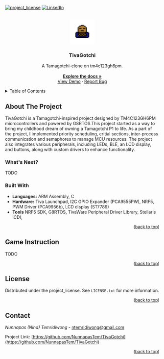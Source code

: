 <!-- Readme template reference: https://github.com/othneildrew/Best-README-Template/pull/73 -->

<a id="readme-top"></a>

<!-- [![Stargazers][stars-shield]][stars-url]
[![Issues][issues-shield]][issues-url] -->

[![project_license][license-shield]][license-url]
[![LinkedIn][linkedin-shield]][linkedin-url]

<!-- PROJECT LOGO -->
<br />
<div align="center">
  <a href="https://github.com/github_username/repo_name">
    <img src="images/Sleepy_tama.png" alt="Logo" width="80" height="80">
  </a>

<h3 align="center">TivaGotchi</h3>
  <p align="center">
    A Tamagotchi-clone on tm4c123gh6pm.
    <br />
    <br />
    <a href="https://github.com/NunnapasTem/TivaGotchi"><strong>Explore the docs »</strong></a>
    <br />
    <a href="https://youtu.be/J6BQPwCq-WE">View Demo</a>
    &middot;
    <a href="https://github.com/NunnapasTem/TivaGotchi/issues/new?labels=bug&template=bug-report---.md">Report Bug</a>
  
  </p>
</div>

<!-- TABLE OF CONTENTS -->
<details>
  <summary>Table of Contents</summary>
  <ol>
    <li>
      <a href="#about-the-project">About The Project</a>
      <ul>
        <li><a href="#built-with">Built With</a></li>
      </ul>
    </li>
    <!-- <li>
      <a href="#getting-started">Getting Started</a>
      <ul>
        <li><a href="#prerequisites">Prerequisites</a></li>
        <li><a href="#installation">Installation</a></li>
      </ul>
    </li> -->
    <li><a href="#Game Instruction">Game Instruction</a></li>
    <li><a href="#license">License</a></li>
    <li><a href="#contact">Contact</a></li>
    <!-- <li><a href="#acknowledgments">Acknowledgments</a></li> -->
  </ol>
</details>

<!-- ABOUT THE PROJECT -->

## About The Project

TivaGotchi is a Tamagotchi-inspired project designed by TM4C123GH6PM microcontrollers and powered by G8RTOS.This project started as a way to bring my childhood dream of owning a Tamagotchi P1 to life. As a part of the project, I implemented priority scheduling, critial sections, inter-process communication and semaphores to manage MCU resources. The project also integrates various peripherals, including LEDs, BLE, an LCD display, and buttons, along with custom drivers to enhance functionality.

### What's Next?

TODO

### Built With

- **Languages:** ARM Assembly, C
- **Hardware:** Tiva Launchpad, I2C GPIO Expander (PCA9555PW), NRF5, PWM Driver (PCA9956b), LCD display (ST7789)
- **Tools** NRF5 SDK, G8RTOS, TivaWare Peripheral Driver Library, Stellaris ICDI,

<p align="right">(<a href="#readme-top">back to top</a>)</p>

<!-- GETTING STARTED -->
<!--
## Getting Started


### Prerequisites

This is an example of how to list things you need to use the software and how to install them.

- npm
  ```sh
  npm install npm@latest -g
  ```

### Installation

1. Get a free API Key at [https://example.com](https://example.com)
2. Clone the repo
   ```sh
   git clone https://github.com/github_username/repo_name.git
   ```
3. Install NPM packages
   ```sh
   npm install
   ```
4. Enter your API in `config.js`
   ```js
   const API_KEY = "ENTER YOUR API";
   ```
5. Change git remote url to avoid accidental pushes to base project
   ```sh
   git remote set-url origin github_username/repo_name
   git remote -v # confirm the changes
   ```

<p align="right">(<a href="#readme-top">back to top</a>)</p>

<!-- USAGE EXAMPLES -->

## Game Instruction

TODO

<p align="right">(<a href="#readme-top">back to top</a>)</p>
<!-- LICENSE -->

## License

Distributed under the project_license. See `LICENSE.txt` for more information.

<p align="right">(<a href="#readme-top">back to top</a>)</p>

<!-- CONTACT -->

## Contact

_Nunnapas (Nina) Temridiwong_ - ntemridiwong@gmail.com

Project Link: [https://github.com/NunnapasTem/TivaGotchi](https://github.com/NunnapasTem/TivaGotchi)

<p align="right">(<a href="#readme-top">back to top</a>)</p>

<!-- ACKNOWLEDGMENTS -->

<!-- ## Acknowledgments

- []()
- []()
- []() -->

<!--<p align="right">(<a href="#readme-top">back to top</a>)</p> -->

<!-- MARKDOWN LINKS & IMAGES -->
<!-- https://www.markdownguide.org/basic-syntax/#reference-style-links -->

[forks-shield]: https://img.shields.io/github/forks/github_username/repo_name.svg?style=for-the-badge
[forks-url]: https://github.com/github_username/repo_name/network/members
[stars-shield]: https://img.shields.io/github/stars/github_username/repo_name.svg?style=for-the-badge
[stars-url]: https://github.com/github_username/repo_name/stargazers
[issues-shield]: https://img.shields.io/github/issues/github_username/repo_name.svg?style=for-the-badge
[issues-url]: https://github.com/github_username/repo_name/issues
[license-shield]: https://img.shields.io/github/license/NunnapasTem/TivaGotchi?style=for-the-badge
[license-url]: https://github.com/NunnapasTem/TivaGotchi/blob/main/LICENSE
[linkedin-shield]: https://img.shields.io/badge/-LinkedIn-black.svg?style=for-the-badge&logo=linkedin&colorB=555
[linkedin-url]: https://linkedin.com/in/ntemridiwong
